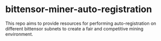 # bittensor-miner-auto-registration
This repo aims to provide resources for performing auto-registration on different bittensor subnets to create a fair and competitive mining environment.
